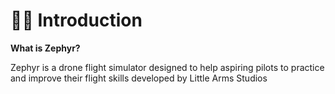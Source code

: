 # 🧑‍✈️ Introduction

**What is Zephyr?**

Zephyr is a drone flight simulator designed to help aspiring pilots to practice and improve their flight skills developed by Little Arms Studios

